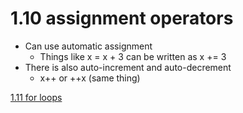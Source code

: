 # 1.10 assignment operators

- Can use automatic assignment
    - Things like x = x + 3 can be written as x += 3
- There is also auto-increment and auto-decrement
    - x++ or ++x (same thing)

[1.11 for loops](1%2010%20assignment%20operators%2021b9da3dc8a44dba82451fdd52792e28/1%2011%20for%20loops%20a0f190b4fdb9400eab51607ef7d7f147.md)
